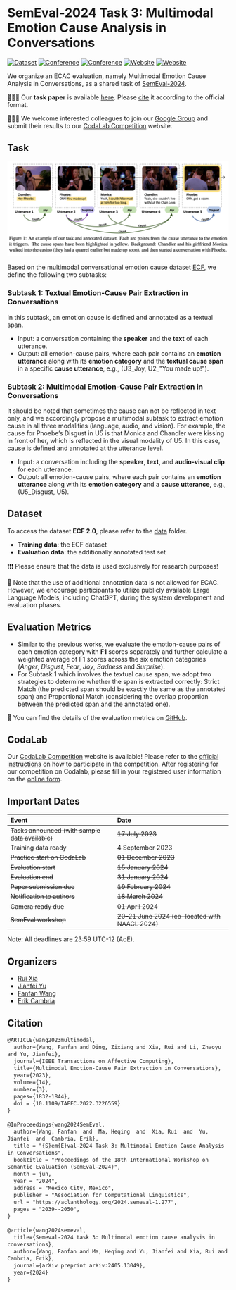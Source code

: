 # SemEval-2024 Task 3: Multimodal Emotion Cause Analysis in Conversations

[![Dataset](https://img.shields.io/badge/Dataset-🤗_Hugging_Face-F0A336)](https://huggingface.co/datasets/NUSTM/ECF) [![Conference](https://img.shields.io/badge/Paper-SemEval--2024-D93B2E)](https://aclanthology.org/2024.semeval-1.277/) [![Conference](https://img.shields.io/badge/Paper-arXiv:2405.13049-A42F22)](https://arxiv.org/abs/2405.13049) [![Website](https://img.shields.io/badge/Competition-CodaLab-7AC5F0)](https://codalab.lisn.upsaclay.fr/competitions/16141) [![Website](https://img.shields.io/badge/Group-Google-4C7DE8)](https://groups.google.com/g/ecf_eca)

We organize an ECAC evaluation, namely Multimodal Emotion Cause Analysis in Conversations, as a shared task of [SemEval-2024](https://semeval.github.io/SemEval2024/tasks).

🎉🎉🎉 Our **task paper** is available [here](https://aclanthology.org/2024.semeval-1.277/). Please [cite](#Citation) it according to the official format.

🌟🌟🌟 We welcome interested colleagues to join our [Google Group](https://groups.google.com/g/ecf_eca) and submit their results to our [CodaLab Competition](#CodaLab) website.


## Task

![example](https://github.com/NUSTM/SemEval-2024_ECAC/raw/main/example.png)

Based on the multimodal conversational emotion cause dataset [ECF](https://github.com/NUSTM/MECPE), we define the following two subtasks:

### Subtask 1: Textual Emotion-Cause Pair Extraction in Conversations
In this subtask, an emotion cause is defined and annotated as a textual span. 

- Input: a conversation containing the **speaker** and the **text** of each utterance.
- Output: all emotion-cause pairs, where each pair contains an **emotion utterance** along with its **emotion category** and the **textual cause span** in a specific **cause utterance**, e.g., (U3\_Joy, U2\_"You made up!").

### Subtask 2: Multimodal Emotion-Cause Pair Extraction in Conversations

It should be noted that sometimes the cause can not be reflected in text only, and we accordingly propose a multimodal subtask to extract emotion cause in all three modalities (language, audio, and vision). For example, the cause for Phoebe’s Disgust in U5 is that Monica and Chandler were kissing in front of her, which is reflected in the visual modality of U5. In this case, cause is defined and annotated at the utterance level.

- Input: a conversation including the **speaker**, **text**, and **audio-visual clip** for each utterance.
- Output: all emotion-cause pairs, where each pair contains an **emotion utterance** along with its **emotion category** and a **cause utterance**, e.g., (U5\_Disgust, U5).

## <span id="Dataset">Dataset</span>

To access the dataset **ECF 2.0**, please refer to the [data](https://github.com/NUSTM/SemEval-2024_ECAC/tree/main/data) folder.

- **Training data**: the ECF dataset
- **Evaluation data**: the additionally annotated test set

❗️❗️❗️ Please ensure that the data is used exclusively for research purposes!

🔔 Note that the use of additional annotation data is not allowed for ECAC. However, we encourage participants to utilize publicly available Large Language Models, including ChatGPT, during the system development and evaluation phases.


## Evaluation Metrics

- Similar to the previous works, we evaluate the emotion-cause pairs of each emotion category with **F1** scores separately and further calculate a weighted average of F1 scores across the six emotion categories (*Anger*, *Disgust*, *Fear*, *Joy*, *Sadness* and *Surprise*).
- For Subtask 1 which involves the textual cause span, we adopt two strategies to determine whether the span is extracted correctly: Strict Match (the predicted span should be exactly the same as the annotated span) and Proportional Match (considering the overlap proportion between the predicted span and the annotated one).

📢 You can find the details of the evaluation metrics on [GitHub](https://github.com/NUSTM/SemEval-2024_ECAC/blob/main/CodaLab/evaluation).


## <span id="CodaLab">CodaLab</span>

Our [CodaLab Competition](https://codalab.lisn.upsaclay.fr/competitions/16141) website is available! Please refer to the [official instructions](https://github.com/SemEval/SemEval2024/blob/main/codalab.md#participating-in-a-codalab-competition) on how to participate in the competition. After registering for our competition on Codalab, please fill in your registered user information on the [online form](https://docs.google.com/spreadsheets/d/1Xq_ByQev4C-la3YP9Kql6186ciH-X9yIU6pJxhJalXc/edit?usp=sharing).

## Important Dates

| Event | Date                                       |
| :-------------------------------------------- | :-------------------------------------------------- |
| ~~Tasks announced (with sample data available)~~ | ~~17 July 2023~~                                      |
| ~~Training data ready~~                          | ~~4 September 2023~~                                   |
| ~~Practice start on CodaLab~~                        | ~~01 December 2023~~                                  |
| ~~Evaluation start~~                             | ~~15 January 2024~~                                    |
| ~~Evaluation end~~                               | ~~31 January 2024~~                                    |
| ~~Paper submission due~~                         | ~~19 February 2024~~                                   |
| ~~Notification to authors~~                      | ~~18 March 2024~~                                       |
| ~~Camera ready due~~                             | ~~01 April 2024~~                                      |
| ~~SemEval workshop~~                             | ~~20–21 June 2024 (co-located with NAACL 2024)~~ |

Note: All deadlines are 23:59 UTC-12 (AoE).


## Organizers
- [Rui Xia](http://www.nustm.cn/member/rxia/index.html)
- [Jianfei Yu](https://sites.google.com/site/jfyu1990/)
- [Fanfan Wang](https://scholar.google.com/citations?view_op=list_works&hl=zh-CN&hl=zh-CN&user=bG1H7OQAAAAJ)
- [Erik Cambria](https://dr.ntu.edu.sg/cris/rp/rp00927)


## <span id="Citation">Citation</span>
```
@ARTICLE{wang2023multimodal,
  author={Wang, Fanfan and Ding, Zixiang and Xia, Rui and Li, Zhaoyu and Yu, Jianfei},
  journal={IEEE Transactions on Affective Computing}, 
  title={Multimodal Emotion-Cause Pair Extraction in Conversations}, 
  year={2023},
  volume={14},
  number={3},
  pages={1832-1844},
  doi = {10.1109/TAFFC.2022.3226559}
}

@InProceedings{wang2024SemEval,
  author={Wang, Fanfan  and  Ma, Heqing  and  Xia, Rui  and  Yu, Jianfei  and  Cambria, Erik},
  title = "{S}em{E}val-2024 Task 3: Multimodal Emotion Cause Analysis in Conversations",
  booktitle = "Proceedings of the 18th International Workshop on Semantic Evaluation (SemEval-2024)",
  month = jun,
  year = "2024",
  address = "Mexico City, Mexico",
  publisher = "Association for Computational Linguistics",
  url = "https://aclanthology.org/2024.semeval-1.277",
  pages = "2039--2050",
}

@article{wang2024semeval,
  title={Semeval-2024 task 3: Multimodal emotion cause analysis in conversations},
  author={Wang, Fanfan and Ma, Heqing and Yu, Jianfei and Xia, Rui and Cambria, Erik},
  journal={arXiv preprint arXiv:2405.13049},
  year={2024}
}
```
